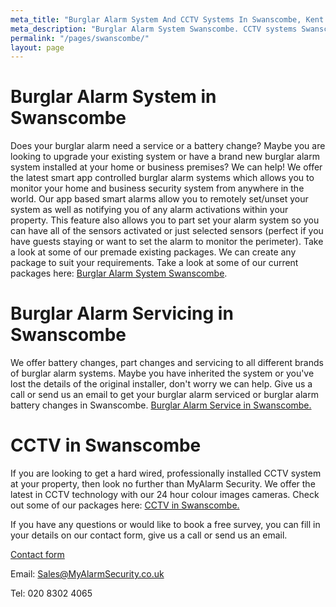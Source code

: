 ```yaml
---
meta_title: "Burglar Alarm System And CCTV Systems In Swanscombe, Kent Da - MyAlarm Security"
meta_description: "Burglar Alarm System Swanscombe. CCTV systems Swanscombe. Home Security Systems, Burglar Alarm Service Battery. Contact us for more information 020 8302 4065."
permalink: "/pages/swanscombe/"
layout: page
---
```


# Burglar Alarm System in Swanscombe 

Does your burglar alarm need a service or a battery change? Maybe you are looking to upgrade your existing system or have a brand new burglar alarm system installed at your home or business premises? We can help! We offer the latest smart app controlled burglar alarm systems which allows you to monitor your home and business security system from anywhere in the world. Our app based smart alarms allow you to remotely set/unset your system as well as notifying you of any alarm activations within your property. This feature also allows you to part set your alarm system so you can have all of the sensors activated or just selected sensors (perfect if you have guests staying or want to set the alarm to monitor the perimeter). Take a look at some of our premade existing packages. We can create any package to suit your requirements. Take a look at some of our current packages here: [Burglar Alarm System Swanscombe](/categories/burglar-alarms/).

# Burglar Alarm Servicing in Swanscombe 

We offer battery changes, part changes and servicing to all different brands of burglar alarm systems. Maybe you have inherited the system or you\'ve lost the details of the original installer, don\'t worry we can help. Give us a call or send us an email to get your burglar alarm serviced or burglar alarm battery changes in Swanscombe. [Burglar Alarm Service in Swanscombe.](/categories/servicing-and-repairs/)

# CCTV in Swanscombe 

If you are looking to get a hard wired, professionally installed CCTV system at your property, then look no further than MyAlarm Security. We offer the latest in CCTV technology with our 24 hour colour images cameras. Check out some of our packages here: [CCTV in Swanscombe.](/categories/cctv/)

If you have any questions or would like to book a free survey, you can fill in your details on our contact form, give us a call or send us an email.

[Contact form](/contact/)

Email: Sales@MyAlarmSecurity.co.uk

Tel: 020 8302 4065